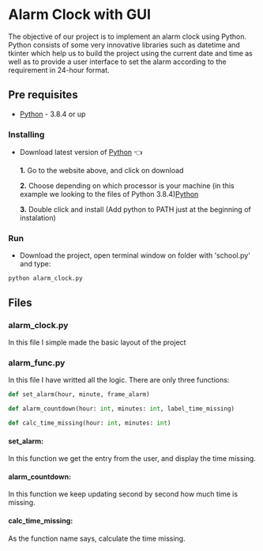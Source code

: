 # Alarm Clock with GUI

The objective of our project is to implement an alarm clock using Python. Python consists of some very innovative libraries such as datetime and tkinter which help us to build the project using the current date and time as well as to provide a user interface to set the alarm according to the requirement in 24-hour format.

## Pre requisites

- [Python](https://www.python.org/downloads/) - 3.8.4 or up

### Installing

- Download latest version of [Python](https://www.python.org/downloads/) :point_left:

  **1.** Go to the website above, and click on download

  **2.** Choose depending on which processor is your machine (in this example we looking to the files of Python 3.8.4)[Python](https://github.com/amssdias/PYTHON--School/blob/version1/img/python-download-versions.png)

  **3.** Double click and install (Add python to PATH just at the beginning of instalation)

### Run

- Download the project, open terminal window on folder with 'school.py' and type:

```
python alarm_clock.py
```

## Files

### alarm_clock.py

In this file I simple made the basic layout of the project

### alarm_func.py

In this file I have writted all the logic. There are only three functions:

```python
def set_alarm(hour, minute, frame_alarm)

def alarm_countdown(hour: int, minutes: int, label_time_missing)

def calc_time_missing(hour: int, minutes: int)
```

#### set_alarm:

In this function we get the entry from the user, and display the time missing.

#### alarm_countdown:

In this function we keep updating second by second how much time is missing.

#### calc_time_missing:

As the function name says, calculate the time missing.
